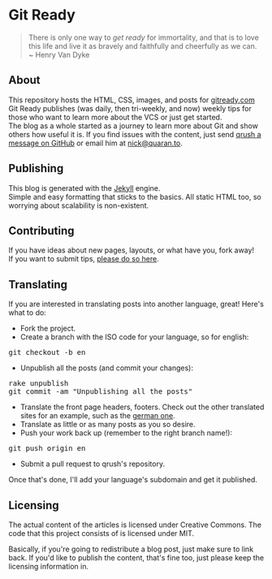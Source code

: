 # Git Ready

> There is only one way to *get ready* for immortality, and that is to love<br />
> this life and live it as bravely and faithfully and cheerfully as we can.<br />
> ~ Henry Van Dyke

## About

This repository hosts the HTML, CSS, images, and posts for [gitready.com](http://gitready.com)<br />
Git Ready publishes (was daily, then tri-weekly, and now) weekly tips for those who want to learn more about the VCS or just get started.<br />
The blog as a whole started as a journey to learn more about Git and show others how useful it is. If you find issues with the content, just send [qrush a message on GitHub](http://github.com/qrush) or email him at [nick@quaran.to](mailto://nick@quaran.to).

## Publishing

This blog is generated with the [Jekyll](http://github.com/mojombo/jekyll) engine.<br />
Simple and easy formatting that sticks to the basics. All static HTML too, so worrying about scalability is non-existent.

## Contributing

If you have ideas about new pages, layouts, or what have you, fork away!<br />
If you want to submit tips, [please do so here](http://gitready.com/submit.html).

## Translating

If you are interested in translating posts into another language, great! Here's what to do:

* Fork the project.
* Create a branch with the ISO code for your language, so for english:

<pre>
git checkout -b en
</pre>

* Unpublish all the posts (and commit your changes):

<pre>
rake unpublish
git commit -am "Unpublishing all the posts"
</pre>

* Translate the front page headers, footers. Check out the other translated sites for an example, such as the [german one](http://de.gitready.com).
* Translate as little or as many posts as you so desire.
* Push your work back up (remember to the right branch name!):

<pre>
git push origin en
</pre>

* Submit a pull request to qrush's repository.

Once that's done, I'll add your language's subdomain and get it published.

## Licensing

The actual content of the articles is licensed under Creative Commons. The code that this project consists of is licensed under MIT.

Basically, if you're going to redistribute a blog post, just make sure to link back. If you'd like to publish the content, that's fine too, just please keep the licensing information in.
